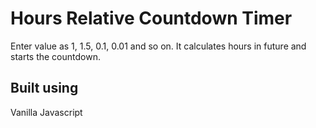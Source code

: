 # Hours Relative Countdown Timer

Enter value as 1, 1.5, 0.1, 0.01 and so on. It calculates hours in future and starts the countdown.

## Built using
Vanilla Javascript
